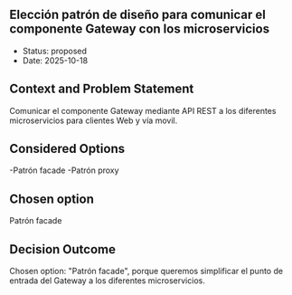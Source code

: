 ## Elección patrón de diseño para comunicar el componente Gateway con los microservicios

* Status: proposed
* Date: 2025-10-18

## Context and Problem Statement
Comunicar el componente Gateway mediante API REST a los diferentes microservicios para clientes Web y vía movil.

## Considered Options
-Patrón facade
-Patrón proxy


## Chosen option
Patrón facade

## Decision Outcome
Chosen option: "Patrón facade", porque queremos simplificar el punto de entrada del Gateway a los diferentes microservicios.